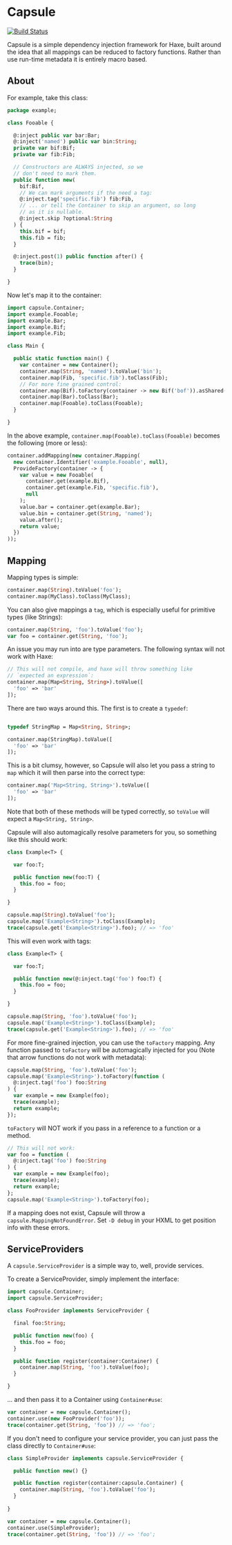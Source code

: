 Capsule
=======

[![Build Status](https://travis-ci.com/wartman/capsule.svg?branch=master)](https://travis-ci.com/wartman/capsule)

Capsule is a simple dependency injection framework for Haxe, built around
the idea that all mappings can be reduced to factory functions. Rather than use
run-time metadata it is entirely macro based.

About
-----

For example, take this class:

```haxe
package example;

class Fooable {

  @:inject public var bar:Bar;
  @:inject('named') public var bin:String;
  private var bif:Bif;
  private var fib:Fib;

  // Constructors are ALWAYS injected, so we 
  // don't need to mark them.
  public function new(
    bif:Bif,
    // We can mark arguments if the need a tag: 
    @:inject.tag('specific.fib') fib:Fib,
    // ... or tell the Container to skip an argument, so long
    // as it is nullable.
    @:inject.skip ?optional:String
  ) {
    this.bif = bif;
    this.fib = fib;
  }

  @:inject.post(1) public function after() {
    trace(bin);
  }

}

```

Now let's map it to the container:

```haxe
import capsule.Container;
import example.Fooable;
import example.Bar;
import example.Bif;
import example.Fib;

class Main {

  public static function main() {
    var container = new Container();
    container.map(String, 'named').toValue('bin');
    container.map(Fib, 'specific.fib').toClass(Fib);
    // For more fine grained control:
    container.map(Bif).toFactory(container -> new Bif('bof')).asShared();
    container.map(Bar).toClass(Bar);
    container.map(Fooable).toClass(Fooable);
  }

}

```

In the above example, `container.map(Fooable).toClass(Fooable)` becomes the following (more or less):

```haxe
container.addMapping(new container.Mapping(
  new container.Identifier('example.Fooable', null),
  ProvideFactory(container -> {
    var value = new Fooable(
      container.get(example.Bif),
      container.get(example.Fib, 'specific.fib'),
      null
    );
    value.bar = container.get(example.Bar);
    value.bin = container.get(String, 'named');
    value.after();
    return value;
  })
));
```

Mapping
-------

Mapping types is simple:

```haxe
container.map(String).toValue('foo');
container.map(MyClass).toClass(MyClass);
```

You can also give mappings a `tag`, which is especially useful
for primitive types (like Strings):

```haxe
container.map(String, 'foo').toValue('foo');
var foo = container.get(String, 'foo');
```

An issue you may run into are type parameters. The following syntax will not work
with Haxe:

```haxe
// This will not compile, and haxe will throw something like
// `expected an expression`:
container.map(Map<String, String>).toValue([
  'foo' => 'bar'
]);
```

There are two ways around this. The first is to create a `typedef`:

```haxe

typedef StringMap = Map<String, String>;

container.map(StringMap).toValue([
  'foo' => 'bar'
]);

```

This is a bit clumsy, however, so Capsule will also let you pass a string to `map` which it will then parse into the correct type:

```haxe
container.map('Map<String, String>').toValue([
  'foo' => 'bar'
]);
```

Note that both of these methods will be typed correctly, so
`toValue` will expect a `Map<String, String>`.

Capsule will also automagically resolve parameters for you, so
something like this should work:

```haxe
class Example<T> {

  var foo:T;

  public function new(foo:T) {
    this.foo = foo;
  }

}

capsule.map(String).toValue('foo');
capsule.map('Example<String>').toClass(Example);
trace(capsule.get('Example<String>').foo); // => 'foo'
```

This will even work with tags:

```haxe
class Example<T> {

  var foo:T;

  public function new(@:inject.tag('foo') foo:T) {
    this.foo = foo;
  }

}

capsule.map(String, 'foo').toValue('foo');
capsule.map('Example<String>').toClass(Example);
trace(capsule.get('Example<String>').foo); // => 'foo'
```

For more fine-grained injection, you can use the `toFactory` mapping.
Any function passed to `toFactory` will be automagically injected for
you (Note that arrow functions do not work with metadata):

```haxe
capsule.map(String, 'foo').toValue('foo');
capsule.map('Example<String>').toFactory(function (
  @:inject.tag('foo') foo:String
) {
  var example = new Example(foo);
  trace(example);
  return example;
});
```

`toFactory` will NOT work if you pass in a reference to a function or a method.

```haxe
// This will not work:
var foo = function (
  @:inject.tag('foo') foo:String
) {
  var example = new Example(foo);
  trace(example);
  return example;
};
capsule.map('Example<String>').toFactory(foo);
```

If a mapping does not exist, Capsule will throw a `capsule.MappingNotFoundError`. Set `-D debug` in your HXML to get position info with these errors.

ServiceProviders
----------------

A `capsule.ServiceProvider` is a simple way to, well, provide services.

To create a ServiceProvider, simply implement the interface:

```haxe
import capsule.Container;
import capsule.ServiceProvider;

class FooProvider implements ServiceProvider {

  final foo:String;

  public function new(foo) {
    this.foo = foo;
  }

  public function register(container:Container) {
    container.map(String, 'foo').toValue(foo);
  }

}
```

... and then pass it to a Container using `Container#use`:

```haxe
var container = new capsule.Container();
container.use(new FooProvider('foo'));
trace(container.get(String, 'foo')) // => 'foo';
```

If you don't need to configure your service provider, you can just pass the class directly to `Container#use`:

```haxe
class SimpleProvider implements capsule.ServiceProvider {

  public function new() {}

  public function register(container:capsule.Container) {
    container.map(String, 'foo').toValue('foo');
  }
  
}

var container = new capsule.Container();
container.use(SimpleProvider);
trace(container.get(String, 'foo')) // => 'foo';
```
